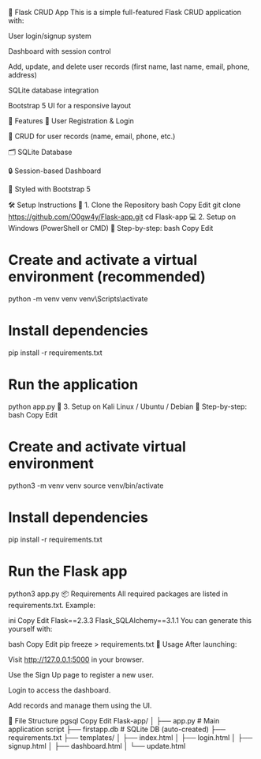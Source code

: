 📘 Flask CRUD App
This is a simple full-featured Flask CRUD application with:

User login/signup system

Dashboard with session control

Add, update, and delete user records (first name, last name, email, phone, address)

SQLite database integration

Bootstrap 5 UI for a responsive layout

📁 Features
📝 User Registration & Login

🧾 CRUD for user records (name, email, phone, etc.)

🗂️ SQLite Database

🔒 Session-based Dashboard

🎨 Styled with Bootstrap 5

🛠️ Setup Instructions
🔧 1. Clone the Repository
bash
Copy
Edit
git clone https://github.com/O0gw4y/Flask-app.git
cd Flask-app
💻 2. Setup on Windows (PowerShell or CMD)
📌 Step-by-step:
bash
Copy
Edit
# Create and activate a virtual environment (recommended)
python -m venv venv
venv\Scripts\activate

# Install dependencies
pip install -r requirements.txt

# Run the application
python app.py
🐧 3. Setup on Kali Linux / Ubuntu / Debian
📌 Step-by-step:
bash
Copy
Edit
# Create and activate virtual environment
python3 -m venv venv
source venv/bin/activate

# Install dependencies
pip install -r requirements.txt

# Run the Flask app
python3 app.py
📦 Requirements
All required packages are listed in requirements.txt. Example:

ini
Copy
Edit
Flask==2.3.3
Flask_SQLAlchemy==3.1.1
You can generate this yourself with:

bash
Copy
Edit
pip freeze > requirements.txt
🧪 Usage
After launching:

Visit http://127.0.0.1:5000 in your browser.

Use the Sign Up page to register a new user.

Login to access the dashboard.

Add records and manage them using the UI.

📂 File Structure
pgsql
Copy
Edit
Flask-app/
│
├── app.py                  # Main application script
├── firstapp.db             # SQLite DB (auto-created)
├── requirements.txt
├── templates/
│   ├── index.html
│   ├── login.html
│   ├── signup.html
│   ├── dashboard.html
│   └── update.html
